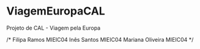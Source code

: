 # ViagemEuropaCAL
Projeto de CAL - Viagem pela Europa

/*
Filipa Ramos MIEIC04
Inês Santos MIEIC04
Mariana Oliveira MIEIC04
*/

